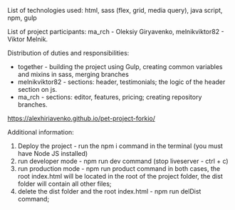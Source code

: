 List of technologies used: html, sass (flex, grid, media query), java script, npm, gulp

List of project participants: ma_rch - Oleksiy Giryavenko, melnikviktor82 - Viktor Melnik.

Distribution of duties and responsibilities:

-   together - building the project using Gulp, creating common variables and mixins in sass, merging branches
-   melnikviktor82 - sections: header, testimonials; the logic of the header section on js.
-   ma_rch - sections: editor, features, pricing; creating repository branches.

https://alexhiriavenko.github.io/pet-project-forkio/

Additional information:

1. Deploy the project - run the npm i command in the terminal
   (you must have Node JS installed)
2. run developer mode - npm run dev command
   (stop liveserver - ctrl + c)
3. run production mode - npm run product command
   in both cases, the root index.html will be located in the root of the project folder,
   the dist folder will contain all other files;
4. delete the dist folder and the root index.html - npm run delDist command;

